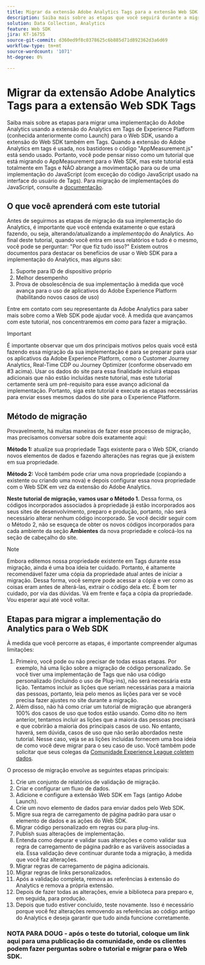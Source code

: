 ```yaml
---
title: Migrar da extensão Adobe Analytics Tags para a extensão Web SDK Tags
description: Saiba mais sobre as etapas que você seguirá durante a migração para o Web SDK, bem como as decisões que precisarão ser tomadas ao longo do caminho.
solution: Data Collection, Analytics
feature: Web SDK
jira: KT-16755
source-git-commit: d360ed9f8c0378625c6b885d71d892362d3a6d69
workflow-type: tm+mt
source-wordcount: '1071'
ht-degree: 0%

---
```


# Migrar da extensão Adobe Analytics Tags para a extensão Web SDK Tags

Saiba mais sobre as etapas para migrar uma implementação do Adobe Analytics usando a extensão do Analytics em Tags de Experience Platform (conhecida anteriormente como Launch) para o Web SDK, usando a extensão do Web SDK também em Tags. Quando a extensão do Adobe Analytics em tags é usada, nos bastidores o código &quot;AppMeasurement.js&quot; está sendo usado. Portanto, você pode pensar nisso como um tutorial que está migrando o AppMeasurement para o Web SDK, mas este tutorial está totalmente em Tags e NÃO abrange a movimentação para ou de uma implementação do JavaScript (com exceção do código JavaScript usado na interface do usuário de Tags). Para migração de implementações do JavaScript, consulte a [documentação](https://experienceleague.adobe.com/en/docs/analytics/implementation/aep-edge/web-sdk/appmeasurement-to-web-sdk).

## O que você aprenderá com este tutorial

Antes de seguirmos as etapas de migração da sua implementação do Analytics, é importante que você entenda exatamente o que estará fazendo, ou seja, alterando/atualizando a _implementação_ do Analytics. Ao final deste tutorial, quando você entra em seus relatórios e tudo é o mesmo, você pode se perguntar: &quot;Por que fiz tudo isso?&quot; Existem outros documentos para destacar os benefícios de usar o Web SDK para a implementação do Analytics, mas alguns são:

1. Suporte para ID de dispositivo próprio
1. Melhor desempenho
1. Prova de obsolescência de sua implementação à medida que você avança para o uso de aplicativos do Adobe Experience Platform (habilitando novos casos de uso)

Entre em contato com seu representante da Adobe Analytics para saber mais sobre como a Web SDK pode ajudar você. À medida que avançamos com este tutorial, nos concentraremos em _como_ para fazer a migração.

>[!IMPORTANT]
>
>É importante observar que um dos principais motivos pelos quais você está fazendo essa migração da sua implementação é para se preparar para usar os aplicativos da Adobe Experience Platform, como o Customer Journey Analytics, Real-Time CDP ou Journey Optimizer (conforme observado em #3 acima). Usar os dados do site para essa finalidade incluirá etapas adicionais que não estão incluídas neste tutorial, mas este tutorial certamente será um pré-requisito para esse avanço adicional da implementação. Portanto, siga este tutorial e execute as etapas necessárias para enviar esses mesmos dados do site para o Experience Platform.

## Método de migração

Provavelmente, há muitas maneiras de fazer esse processo de migração, mas precisamos conversar sobre dois exatamente aqui:

**Método 1:** atualize sua propriedade Tags existente para o Web SDK, criando novos elementos de dados e fazendo alterações nas regras que já existem em sua propriedade.

**Método 2:** Você também pode criar uma nova propriedade (copiando a existente ou criando uma nova) e depois configurar essa nova propriedade com o Web SDK em vez da extensão do Adobe Analytics.

**Neste tutorial de migração, vamos usar o Método 1.** Dessa forma, os códigos incorporados associados à propriedade já estão incorporados aos seus sites de desenvolvimento, preparo e produção, portanto, não será necessário alterar nenhum código incorporado. Se você decidir seguir com o Método 2, não se esqueça de obter os novos códigos incorporados para cada ambiente da seção **Ambientes** da nova propriedade e colocá-los na seção de cabeçalho do site.

>[!NOTE]
>
>Embora editemos nossa propriedade existente em Tags durante essa migração, ainda é uma boa ideia ter cuidado. Portanto, é altamente recomendável fazer uma cópia da propriedade atual antes de iniciar a migração. Dessa forma, você sempre pode acessar a cópia e ver como as coisas eram antes de alterá-las, extrair o código dela etc.
>É bom ter cuidado, por via das dúvidas. Vá em frente e faça a cópia da propriedade. Vou esperar aqui até você voltar.

## Etapas para migrar a implementação do Analytics para o Web SDK

À medida que você percorre as etapas, é importante compreender algumas limitações:

1. Primeiro, você pode ou não precisar de todas essas etapas. Por exemplo, há uma lição sobre a migração de código personalizado. Se você tiver uma implementação de Tags que não usa código personalizado (incluindo o uso de Plug-ins), não será necessária esta lição. Tentamos incluir as lições que seriam necessárias para a maioria das pessoas, portanto, leia pelo menos as lições para ver se você precisa fazer ajustes no site durante a migração.
1. Além disso, não há como criar um tutorial de migração que abrangerá 100% dos casos de uso que todos estão usando. Como dito no item anterior, tentamos incluir as lições que a maioria das pessoas precisará e que cobrirão a maioria dos principais casos de uso. No entanto, haverá, sem dúvida, casos de uso que não serão abordados neste tutorial. Nesse caso, veja se as lições incluídas fornecem uma boa ideia de como você deve migrar para o seu caso de uso. Você também pode solicitar que seus colegas da [Comunidade Experience League coletem dados](https://experienceleaguecommunities.adobe.com/t5/adobe-experience-platform-data/ct-p/adobe-launch-community).

O processo de migração envolve as seguintes etapas principais:

1. Crie um conjunto de relatórios de validação de migração.
1. Criar e configurar um fluxo de dados.
1. Adicione e configure a extensão Web SDK em Tags (antigo Adobe Launch).
1. Crie um novo elemento de dados para enviar dados pelo Web SDK.
1. Migre sua regra de carregamento de página padrão para usar o elemento de dados e as ações do Web SDK.
1. Migrar código personalizado em regras ou para plug-ins.
1. Publish suas alterações de implementação.
1. Entenda como depurar e validar suas alterações e como validar sua regra de carregamento de página padrão e as variáveis associadas a ela. Essa validação deve continuar durante toda a migração, à medida que você faz alterações.
1. Migrar regras de carregamento de página adicionais.
1. Migrar regras de links personalizados.
1. Após a validação completa, remova as referências à extensão do Analytics e remova a própria extensão.
1. Depois de fazer todas as alterações, envie a biblioteca para preparo e, em seguida, para produção.
1. Depois que tudo estiver concluído, teste novamente. Isso é necessário porque você fez alterações removendo as referências ao código antigo do Analytics e deseja garantir que tudo ainda funcione corretamente.


### NOTA PARA DOUG - após o teste do tutorial, coloque um link aqui para uma publicação da comunidade, onde os clientes podem fazer perguntas sobre o tutorial e migrar para o Web SDK.

